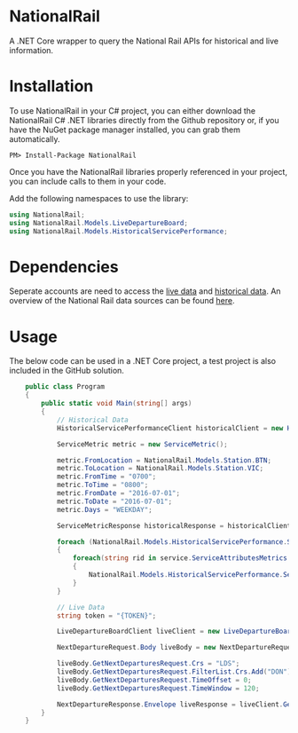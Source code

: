# NationalRail
A .NET Core wrapper to query the National Rail APIs for historical and live information.

# Installation
To use NationalRail in your C# project, you can either download the NationalRail C# .NET libraries directly from the Github repository or, if you have the NuGet package manager installed, you can grab them automatically.

```
PM> Install-Package NationalRail
```
Once you have the NationalRail libraries properly referenced in your project, you can include calls to them in your code.

Add the following namespaces to use the library:

```C#
using NationalRail;
using NationalRail.Models.LiveDepartureBoard;
using NationalRail.Models.HistoricalServicePerformance;
```
# Dependencies
Seperate accounts are need to access the <a href="http://realtime.nationalrail.co.uk/OpenLDBWSRegistration/" alt="live data">live data</a> and <a href="https://datafeeds.nationalrail.co.uk/#/" alt="">historical data</a>. An overview of the National Rail data sources can be found <a href="http://www.nationalrail.co.uk/100296.aspx" alt="national rail api">here</a>.

# Usage
The below code can be used in a .NET Core project, a test project is also included in the GitHub solution.

```C#
    public class Program
    {
        public static void Main(string[] args)
        {
            // Historical Data
            HistoricalServicePerformanceClient historicalClient = new HistoricalServicePerformanceClient("{EMAILADDRESS}", "{PASSWORD}");

            ServiceMetric metric = new ServiceMetric();

            metric.FromLocation = NationalRail.Models.Station.BTN;
            metric.ToLocation = NationalRail.Models.Station.VIC;
            metric.FromTime = "0700";
            metric.ToTime = "0800";
            metric.FromDate = "2016-07-01";
            metric.ToDate = "2016-07-01";
            metric.Days = "WEEKDAY";

            ServiceMetricResponse historicalResponse = historicalClient.GetServiceMetrics(metric).Result;

            foreach (NationalRail.Models.HistoricalServicePerformance.Service service in historicalResponse.Services)
            {
                foreach(string rid in service.ServiceAttributesMetrics.RIDs)
                {
                    NationalRail.Models.HistoricalServicePerformance.ServiceDetailsResponse details = historicalClient.GetServiceDetails(new ServiceDetailsRID(rid)).Result;
                }
            }

            // Live Data
            string token = "{TOKEN}";

            LiveDepartureBoardClient liveClient = new LiveDepartureBoardClient(token);

            NextDepartureRequest.Body liveBody = new NextDepartureRequest.Body();

            liveBody.GetNextDeparturesRequest.Crs = "LDS";
            liveBody.GetNextDeparturesRequest.FilterList.Crs.Add("DON");
            liveBody.GetNextDeparturesRequest.TimeOffset = 0;
            liveBody.GetNextDeparturesRequest.TimeWindow = 120;

            NextDepartureResponse.Envelope liveResponse = liveClient.GetNextDeparture(liveBody).Result;
        }
    }
```
